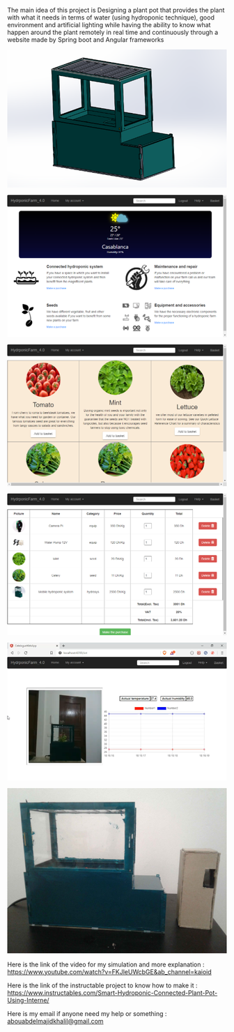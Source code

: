 The main idea of this project is Designing a plant pot that provides the plant with what it needs in terms of water (using hydroponic technique), good environment and artificial lighting while having the ability to know what happen around the plant remotely in real time and continuously through a website made by Spring boot and Angular frameworks

<p align="center">
  <img src="/1.png">
</p>
<p align="center">
  <img src="/2.png">
</p>
<p align="center">
  <img src="/3.png">
</p>
<p align="center">
  <img src="/4.png">
</p>
<p align="center">
  <img src="/5.png">
</p>
<p align="center">
  <img src="/6.png">
</p>

Here is the link of the video for my simulation and more explanation : https://www.youtube.com/watch?v=FKJleUWcbGE&ab_channel=kaioid

Here is the link of the instructable project to know how to make it : https://www.instructables.com/Smart-Hydroponic-Connected-Plant-Pot-Using-Interne/

Here is my email if anyone need my help or something : 
abouabdelmajidkhalil@gmail.com
